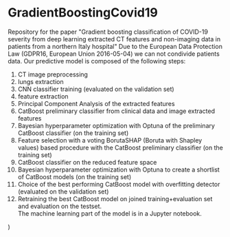 # GradientBoostingCovid19
Repository for the paper "Gradient boosting classification of COVID-19 severity from deep learning extracted CT features and non-imaging data in patients from a northern Italy hospital"
Due to the European Data Protection Law (GDPR16, European Union 2016-05-04) we can not condivide patients data.
Our predictive model is composed of the following steps:
1) CT image preprocessing
2) lungs extraction
3) CNN classifier training (evaluated on the validation set)
4) feature extraction
5) Principal Component Analysis of the extracted features
6) CatBoost preliminary classifier from clinical data and image extracted features 
7) Bayesian hyperparameter optimization with Optuna of the preliminary CatBoost classifier (on the training set)
8) Feature selection with a voting BorutaSHAP (Boruta with Shapley values) based procedure with the CatBoost preliminary classifier (on the training set)
9) CatBoost classifier on the reduced feature space
10) Bayesian hyperparameter optimization with Optuna to create a shortlist of CatBoost models (on the training set)
11) Choice of the best performing CatBoost model with overfitting detector (evaluated on the validation set)
12) Retraining the best CatBoost model on joined training+evaluation set and evaluation on the testset.  
The machine learning part of the model is in a Jupyter notebook.



)
